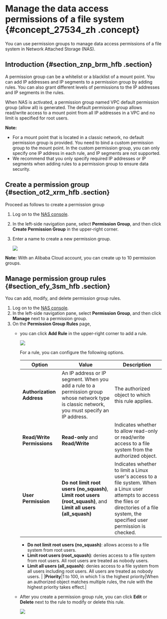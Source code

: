 # Manage the data access permissions of a file system {#concept_27534_zh .concept}

You can use permission groups to manage data access permissions of a file system in Network Attached Storage \(NAS\).

## Introduction {#section_znp_brm_hfb .section}

A permission group can be a whitelist or a blacklist of a mount point. You can add IP addresses and IP segments to a permission group by adding rules. You can also grant different levels of permissions to the IP addresses and IP segments in the rules.

When NAS is activated, a permission group named VPC default permission group \(allow all\) is generated. The default permission group allows read/write access to a mount point from all IP addresses in a VPC and no limit is specified for root users.

**Note:** 

-   For a mount point that is located in a classic network, no default permission group is provided. You need to bind a custom permission group to the mount point. In the custom permission group, you can only specify one IP address in each rule, and IP segments are not supported.
-   We recommend that you only specify required IP addresses or IP segments when adding rules to a permission group to ensure data security.

## Create a permission group {#section_ot2_xrm_hfb .section}

Proceed as follows to create a permission group

1.  Log on to the [NAS console](partners-intl.console.aliyun.com/#/nas).
2.  In the left-side navigation pane, select **Permission Group**, and then click **Create Permission Group** in the upper-right corner.
3.  Enter a name to create a new permission group.

    ![](http://static-aliyun-doc.oss-cn-hangzhou.aliyuncs.com/assets/img/18697/155972850932272_en-US.png)


**Note:** With an Alibaba Cloud account, you can create up to 10 permission groups.

## Manage permission group rules {#section_efy_3sm_hfb .section}

You can add, modify, and delete permission group rules.

1.  Log on to the [NAS console](partners-intl.console.aliyun.com/#/nas).
2.  In the left-side navigation pane, select **Permission Group**, and then click **Manage** next to a permission group.
3.  On the **Permission Group Rules** page,
    -   you can click **Add Rule** in the upper-right corner to add a rule.

        ![](http://static-aliyun-doc.oss-cn-hangzhou.aliyuncs.com/assets/img/18697/155972850932287_en-US.png)

        For a rule, you can configure the following options.

        |Option|Value|Description|
        |------|-----|-----------|
        |**Authorization Address**|An IP address or IP segment. When you add a rule to a permission group whose network type is classic network, you must specify an IP address.|The authorized object to which this rule applies.|
        |**Read/Write Permissions**|**Read-only** and **Read/Write**|Indicates whether to allow read-only or read/write access to a file system from the authorized object.|
        |**User Permission**|**Do not limit root users \(no\_squash\)**, **Limit root users \(root\_squash\)**, and **Limit all users \(all\_squash\)**|Indicates whether to limit a Linux user's access to a file system. When a Linux user attempts to access the files or directories of a file system, the specified user permission is checked.

        -   **Do not limit root users \(no\_squash\)**: allows access to a file system from root users.
        -   **Limit root users \(root\_squash\)**: denies access to a file system from root users. All root users are treated as nobody users.
        -   **Limit all users \(all\_squash\)**: denies access to a file system from all users including root users. All users are treated as nobody users.
 |
        |**Priority**|1 to 100, in which 1 is the highest priority|When an authorized object matches multiple rules, the rule with the highest priority takes effect.|

    -   After you create a permission group rule, you can click **Edit** or **Delete** next to the rule to modify or delete this rule.

        ![](http://static-aliyun-doc.oss-cn-hangzhou.aliyuncs.com/assets/img/18697/155972851032289_en-US.png)


